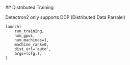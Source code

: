 ## Distributed Training

Detectron2 only supports DDP (Distributed Data Parralel)

```
launch(
    run_training,
    num_gpus,
    num_machines=1,
    machine_rank=0,
    dist_url='auto',
    args=(cfg,),
)
```